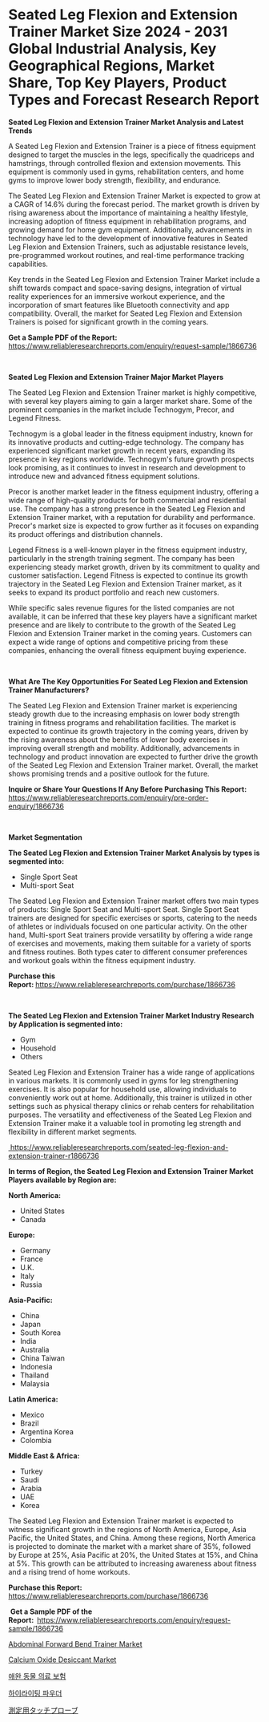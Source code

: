 <p><h1>Seated Leg Flexion and Extension Trainer Market Size 2024 - 2031 Global Industrial Analysis, Key Geographical Regions, Market Share, Top Key Players, Product Types and Forecast Research Report</h1></p><p><strong>Seated Leg Flexion and Extension Trainer Market Analysis and Latest Trends</strong></p>
<p><p>A Seated Leg Flexion and Extension Trainer is a piece of fitness equipment designed to target the muscles in the legs, specifically the quadriceps and hamstrings, through controlled flexion and extension movements. This equipment is commonly used in gyms, rehabilitation centers, and home gyms to improve lower body strength, flexibility, and endurance.</p><p>The Seated Leg Flexion and Extension Trainer Market is expected to grow at a CAGR of 14.6% during the forecast period. The market growth is driven by rising awareness about the importance of maintaining a healthy lifestyle, increasing adoption of fitness equipment in rehabilitation programs, and growing demand for home gym equipment. Additionally, advancements in technology have led to the development of innovative features in Seated Leg Flexion and Extension Trainers, such as adjustable resistance levels, pre-programmed workout routines, and real-time performance tracking capabilities.</p><p>Key trends in the Seated Leg Flexion and Extension Trainer Market include a shift towards compact and space-saving designs, integration of virtual reality experiences for an immersive workout experience, and the incorporation of smart features like Bluetooth connectivity and app compatibility. Overall, the market for Seated Leg Flexion and Extension Trainers is poised for significant growth in the coming years.</p></p>
<p><strong>Get a Sample PDF of the Report:&nbsp;</strong> <a href="https://www.reliableresearchreports.com/enquiry/request-sample/1866736">https://www.reliableresearchreports.com/enquiry/request-sample/1866736</a></p>
<p>&nbsp;</p>
<p><strong>Seated Leg Flexion and Extension Trainer Major Market Players</strong></p>
<p><p>The Seated Leg Flexion and Extension Trainer market is highly competitive, with several key players aiming to gain a larger market share. Some of the prominent companies in the market include Technogym, Precor, and Legend Fitness.</p><p>Technogym is a global leader in the fitness equipment industry, known for its innovative products and cutting-edge technology. The company has experienced significant market growth in recent years, expanding its presence in key regions worldwide. Technogym's future growth prospects look promising, as it continues to invest in research and development to introduce new and advanced fitness equipment solutions.</p><p>Precor is another market leader in the fitness equipment industry, offering a wide range of high-quality products for both commercial and residential use. The company has a strong presence in the Seated Leg Flexion and Extension Trainer market, with a reputation for durability and performance. Precor's market size is expected to grow further as it focuses on expanding its product offerings and distribution channels.</p><p>Legend Fitness is a well-known player in the fitness equipment industry, particularly in the strength training segment. The company has been experiencing steady market growth, driven by its commitment to quality and customer satisfaction. Legend Fitness is expected to continue its growth trajectory in the Seated Leg Flexion and Extension Trainer market, as it seeks to expand its product portfolio and reach new customers.</p><p>While specific sales revenue figures for the listed companies are not available, it can be inferred that these key players have a significant market presence and are likely to contribute to the growth of the Seated Leg Flexion and Extension Trainer market in the coming years. Customers can expect a wide range of options and competitive pricing from these companies, enhancing the overall fitness equipment buying experience.</p></p>
<p>&nbsp;</p>
<p><strong>What Are The Key Opportunities For Seated Leg Flexion and Extension Trainer Manufacturers?</strong></p>
<p><p>The Seated Leg Flexion and Extension Trainer market is experiencing steady growth due to the increasing emphasis on lower body strength training in fitness programs and rehabilitation facilities. The market is expected to continue its growth trajectory in the coming years, driven by the rising awareness about the benefits of lower body exercises in improving overall strength and mobility. Additionally, advancements in technology and product innovation are expected to further drive the growth of the Seated Leg Flexion and Extension Trainer market. Overall, the market shows promising trends and a positive outlook for the future.</p></p>
<p><strong>Inquire or Share Your Questions If Any Before Purchasing This Report:</strong> <a href="https://www.reliableresearchreports.com/enquiry/pre-order-enquiry/1866736">https://www.reliableresearchreports.com/enquiry/pre-order-enquiry/1866736</a></p>
<p>&nbsp;</p>
<p><strong>Market Segmentation</strong></p>
<p><strong>The Seated Leg Flexion and Extension Trainer Market Analysis by types is segmented into:</strong></p>
<p><ul><li>Single Sport Seat</li><li>Multi-sport Seat</li></ul></p>
<p><p>The Seated Leg Flexion and Extension Trainer market offers two main types of products: Single Sport Seat and Multi-sport Seat. Single Sport Seat trainers are designed for specific exercises or sports, catering to the needs of athletes or individuals focused on one particular activity. On the other hand, Multi-sport Seat trainers provide versatility by offering a wide range of exercises and movements, making them suitable for a variety of sports and fitness routines. Both types cater to different consumer preferences and workout goals within the fitness equipment industry.</p></p>
<p><strong>Purchase this Report:&nbsp;</strong><a href="https://www.reliableresearchreports.com/purchase/1866736">https://www.reliableresearchreports.com/purchase/1866736</a></p>
<p>&nbsp;</p>
<p><strong>The Seated Leg Flexion and Extension Trainer Market Industry Research by Application is segmented into:</strong></p>
<p><ul><li>Gym</li><li>Household</li><li>Others</li></ul></p>
<p><p>Seated Leg Flexion and Extension Trainer has a wide range of applications in various markets. It is commonly used in gyms for leg strengthening exercises. It is also popular for household use, allowing individuals to conveniently work out at home. Additionally, this trainer is utilized in other settings such as physical therapy clinics or rehab centers for rehabilitation purposes. The versatility and effectiveness of the Seated Leg Flexion and Extension Trainer make it a valuable tool in promoting leg strength and flexibility in different market segments.</p></p>
<p><a href="https://www.reliableresearchreports.com/seated-leg-flexion-and-extension-trainer-r1866736">&nbsp;https://www.reliableresearchreports.com/seated-leg-flexion-and-extension-trainer-r1866736</a></p>
<p><strong>In terms of Region, the Seated Leg Flexion and Extension Trainer Market Players available by Region are:</strong></p>
<p>
    <p> <strong> North America: </strong>
        <ul>
            <li>United States</li>
            <li>Canada</li>
        </ul>
        </p> 
    <p> <strong> Europe: </strong>
        <ul>
            <li>Germany</li>
            <li>France</li>
            <li>U.K.</li>
            <li>Italy</li>
            <li>Russia</li>
        </ul>
        </p> 
    <p> <strong> Asia-Pacific: </strong>
        <ul>
            <li>China</li>
            <li>Japan</li>
            <li>South Korea</li>
            <li>India</li>
            <li>Australia</li>
            <li>China Taiwan</li>
            <li>Indonesia</li>
            <li>Thailand</li>
            <li>Malaysia</li>
        </ul>
        </p> 
    <p> <strong> Latin America: </strong>
        <ul>
            <li>Mexico</li>
            <li>Brazil</li>
            <li>Argentina Korea</li>
            <li>Colombia</li>
        </ul>
        </p> 
    <p> <strong> Middle East & Africa: </strong>
        <ul>
            <li>Turkey</li>
            <li>Saudi</li>
            <li>Arabia</li>
            <li>UAE</li>
            <li>Korea</li>
        </ul>
    </p>
    </p>
<p><p>The Seated Leg Flexion and Extension Trainer market is expected to witness significant growth in the regions of North America, Europe, Asia Pacific, the United States, and China. Among these regions, North America is projected to dominate the market with a market share of 35%, followed by Europe at 25%, Asia Pacific at 20%, the United States at 15%, and China at 5%. This growth can be attributed to increasing awareness about fitness and a rising trend of home workouts.</p></p>
<p><strong>Purchase this Report: </strong><a href="https://www.reliableresearchreports.com/purchase/1866736">https://www.reliableresearchreports.com/purchase/1866736</a></p>
<p>&nbsp;<strong>Get a Sample PDF of the Report:&nbsp;&nbsp;</strong><a href="https://www.reliableresearchreports.com/enquiry/request-sample/1866736">https://www.reliableresearchreports.com/enquiry/request-sample/1866736</a></p>
<p><strong></strong></p>
<p><p><a href="https://github.com/sonuprakash1/Market-Research-Report-List-2/blob/main/abdominal-forward-bend-trainer-market.md">Abdominal Forward Bend Trainer Market</a></p><p><a href="https://issuu.com/reportprime-2/docs/calcium-oxide-desiccant-market-size-2030.pptx">Calcium Oxide Desiccant Market</a></p><p><a href="https://github.com/vsn7qpua81q/Market-Research-Report-List-1/blob/main/154293439823.md">애완 동물 의료 보험</a></p><p><a href="https://github.com/Elenrrera7685/Market-Research-Report-List-1/blob/main/963912439824.md">하이라이팅 파우더</a></p><p><a href="https://github.com/DwightHuels1/Market-Research-Report-List-1/blob/main/361682943236.md">測定用タッチプローブ</a></p></p>